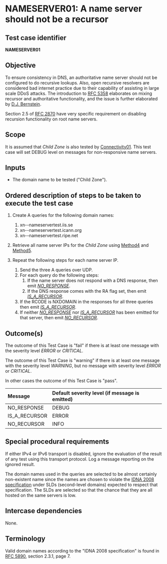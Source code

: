 # NAMESERVER01: A name server should not be a recursor

## Test case identifier
**NAMESERVER01**

## Objective

To ensure consistency in DNS, an authoritative name server should not be
configured to do recursive lookups. Also, open recursive resolvers are
considered bad internet practice due to their capability of assisting in
large scale DDoS attacks. The introduction to [RFC 5358] elaborates on 
mixing recursor and authoritative functionality, and the issue is further 
elaborated by [D.J. Bernstein].

Section 2.5 of [RFC 2870] have very specific requirement on disabling 
recursion functionality on root name servers.

## Scope

It is assumed that *Child Zone* is also tested by [Connectivity01]. This test
case will set DEBUG level on messages for non-responsive name servers.

## Inputs

* The domain name to be tested ("Child Zone").

## Ordered description of steps to be taken to execute the test case

1. Create A queries for the following domain names:
   1. xn--nameservertest.iis.se
   2. xn--nameservertest.icann.org
   3. xn--nameservertest.ripe.net

2. Retrieve all name server IPs for the *Child Zone* using 
   [Method4] and [Method5].

3. Repeat the following steps for each name server IP.
   1. Send the three A queries over UDP.
   2. For each query do the following steps:
      1. If the name server does not respond with a DNS 
      	 response, then emit *[NO_RESPONSE]*.
      2. If the DNS response comes with the RA flag set, then 
      	 emit *[IS_A_RECURSOR]*.
   3. If the RCODE is NXDOMAIN in the responses for all three
      queries then emit *[IS_A_RECURSOR]*.
   4. If neither *[NO_RESPONSE]* nor *[IS_A_RECURSOR]* has been emitted 
      for that server, then emit *[NO_RECURSOR]*.

## Outcome(s)

The outcome of this Test Case is "fail" if there is at least one message
with the severity level *ERROR* or *CRITICAL*.

The outcome of this Test Case is "warning" if there is at least one message
with the severity level *WARNING*, but no message with severity level
*ERROR* or *CRITICAL*.

In other cases the outcome of this Test Case is "pass".

Message                       | Default severity level (if message is emitted)
:-----------------------------|:-----------------------------------
NO_RESPONSE                   | DEBUG
IS_A_RECURSOR                 | ERROR
NO_RECURSOR                   | INFO

## Special procedural requirements

If either IPv4 or IPv6 transport is disabled, ignore the evaluation of the
result of any test using this transport protocol. Log a message reporting
on the ignored result.

The domain names used in the queries are selected to be almost certainly 
non-existent name since the names are chosen to violate the 
[IDNA 2008 specification] under SLDs (second-level domains) expected to 
respect that specification. The SLDs are selected so that the chance that 
they are all hosted on the same servers is low.

## Intercase dependencies

None.

## Terminology

Valid domain names according to the "IDNA 2008 specification" is found in
[RFC 5890], section 2.3.1, page 7.
 


[Connectivity01]:        ../Connectivity-TP/connectivity01.md
[D.J. Bernstein]: https://cr.yp.to/djbdns/separation.html
[IDNA 2008 specification]: #terminology
[IS_A_RECURSOR]: #outcomes
[Method4]: ../Methods.md#method-4-obtain-glue-address-records-from-parent
[Method5]: ../Methods.md#method-5-obtain-the-name-server-address-records-from-child
[NO_RECURSOR]: #outcomes
[NO_RESPONSE]: #outcomes
[RFC 2870]: https://datatracker.ietf.org/doc/html/rfc2870
[RFC 5358]: https://datatracker.ietf.org/doc/html/rfc5358
[RFC 5890]: https://datatracker.ietf.org/doc/html/rfc5890
